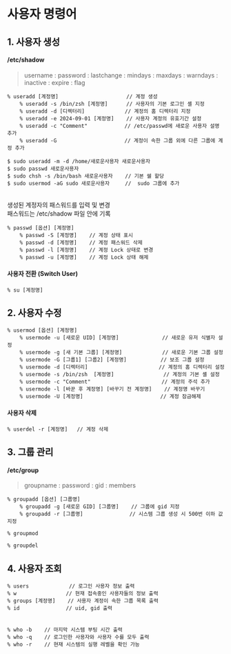 # 사용자 명령어

## 1. 사용자 생성

#### /etc/shadow
> username : password : lastchange : mindays : maxdays : warndays : inactive : expire : flag

    % useradd [계정명]                      // 계정 생성
        % useradd -s /bin/zsh [계정명]      // 사용자의 기본 로그인 셸 지정
        % useradd -d [디렉터리]             // 계정의 홈 디렉터리 지정 
        % useradd -e 2024-09-01 [계정명]    // 사용자 계정의 유효기간 설정
        % useradd -c "Comment"            // /etc/passwd에 새로운 사용자 설명 추가
        % useradd -G                      // 계정이 속한 그룹 외에 다른 그룹에 계정 추가

    $ sudo useradd -m -d /home/새로운사용자 새로운사용자
    $ sudo passwd 새로운사용자
    $ sudo chsh -s /bin/bash 새로운사용자    // 기본 쉘 할당
    $ sudo usermod -aG sudo 새로운사용자     //  sudo 그룹에 추가

######
생성된 계정자의 패스워드를 입력 및 변경  
패스워드는 /etc/shadow 파일 안에 기록

    % passwd [옵션] [계정명]
        % passwd -S [계정명]    // 계정 상태 표시
        % passwd -d [계정명]    // 계정 패스워드 삭제
        % passwd -l [계정명]    // 계정 Lock 상태로 변경
        % passwd -u [계정명]    // 계정 Lock 상태 해제

#### 사용자 전환 (Switch User)

    % su [계정명]

## 2. 사용자 수정

    % usermod [옵션] [계정명]
        % usermode -u [새로운 UID] [계정명]              // 새로운 유저 식별자 설정
        % usermode -g [새 기본 그룹] [계정명]             // 새로운 기본 그룹 설정
        % usermode -G [그룹1] [그룹2] [계정명]           // 보조 그룹 설정
        % usermode -d [디렉터리]                       // 계정의 홈 디렉터리 설정
        % usermode -s /bin/zsh  [계정명]                // 계정의 기본 셸 설정
        % usermode -c "Comment"                       // 계정의 주석 추가
        % usermode -l [바꾼 후 계정명] [바꾸기 전 계정명]    // 계정명 바꾸기
        % usermode -U [계정명]                         // 계정 잠금해제

#### 사용자 삭제

    % userdel -r [계정명]   // 계정 삭제

## 3. 그룹 관리

#### /etc/group    
> groupname : password : gid : members

    % groupadd [옵션] [그룹명]
        % groupadd -g [새로운 GID] [그룹명]    // 그룹에 gid 지정       
        % groupadd -r [그룹명]               // 시스템 그룹 생성 시 500번 이하 값 지정

    % groupmod

    % groupdel

## 4. 사용자 조회 

    % users             // 로그인 사용자 정보 출력
    % w                // 현재 접속중인 사용자들의 정보 출력
    % groups [계정명]    // 사용자 계정이 속한 그룹 목록 출력
    % id               // uid, gid 출력

######

    % who -b    // 마지막 시스템 부팅 시간 출력
    % who -q    // 로그인한 사용자와 사용자 수를 모두 출력
    % who -r    // 현재 시스템의 실행 레벨을 확인 가능


